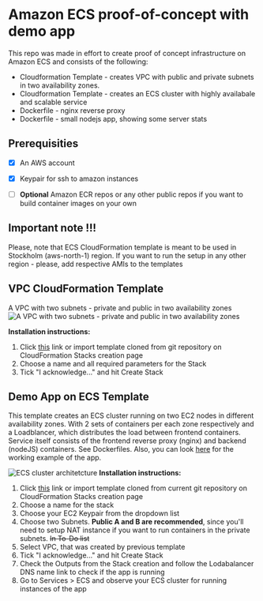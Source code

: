 # Amazon ECS proof-of-concept with demo app

This repo was made in effort to create proof of concept infrastructure on Amazon ECS and consists of the following:

 - Cloudformation Template - creates VPC with public and private subnets in two availability zones.
 - Cloudformation Template - creates an ECS cluster with highly availabale and scalable service
 - Dockerfile - nginx reverse proxy 
 - Dockerfile - small nodejs app, showing some server stats
  
 ## Prerequisities
 
 - [x] An AWS account
 - [x] Keypair for ssh to amazon instances
 - [ ] **Optional** Amazon ECR repos or any other public repos if you want to build container images on your own
 


## Important note !!!
Please, note that ECS CloudFormation template is meant to be used in Stockholm (aws-north-1) region. If you want to run the setup in any other region - please, add respective AMIs to the templates




## VPC CloudFormation Template

A VPC with two subnets - private and public in two availability zones
![A VPC with two subnets - private and public in two availability zones](https://templates.cloudonaut.io/en/stable/img/vpc-2azs.png)

**Installation instructions:**

 1. Click [this](https://console.aws.amazon.com/cloudformation/home#/stacks/create/review?templateURL=https://s3-eu-west-1.amazonaws.com/widdix-aws-cf-templates-releases-eu-west-1/stable/vpc/vpc-2azs.yaml&stackName=vpc) link or import template cloned from git repository on CloudFormation Stacks creation page
 2. Choose a name and all required parameters for the Stack
 3. Tick "I acknowledge..." and hit Create Stack 


## Demo App on ECS Template

This template creates an ECS cluster running on two EC2 nodes in different availability zones. With 2 sets of containers per each zone respectively and a Loadblancer, which distributes the load between frontend containers.
Service itself consists of the frontend reverse proxy (nginx) and backend (nodeJS) containers. See Dockerfiles. Also, you can look [here](http://ecsalb-444481108.eu-north-1.elb.amazonaws.com/) for the working example of the app.


![ECS cluster architetcture](https://templates.cloudonaut.io/en/stable/img/ecs-service-cluster-alb.png)
**Installation instructions:**

 1. Click [this](https://eu-north-1.console.aws.amazon.com/cloudformation/home?region=eu-north-1#/stacks/quickcreate?templateURL=https://s3.eu-north-1.amazonaws.com/cf-templates-2xcudetae43s-eu-north-1/2021049Imb-ecs-cluster-templatehai9j0i0va) link or import template cloned from current git repository on CloudFormation Stacks creation page
 2. Choose a name for the stack
 3. Choose your EC2 Keypair from the dropdown list
 4. Choose two Subnets. **Public A and B are recommended**, since you'll need to setup NAT instance if you want to run containers in the private subnets. ~~In To-Do list~~
 5. Select VPC, that was created by previous template
 6. Tick "I acknowledge..." and hit Create Stack
 7. Check the Outputs from the Stack creation and follow the Lodabalancer DNS name link to check if the app is running
 8. Go to Services > ECS and observe your ECS cluster for running instances of the app 




 

